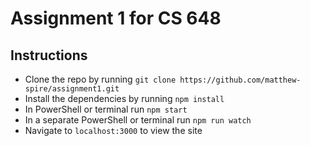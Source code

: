 # Assignment 1 for CS 648

## Instructions

- Clone the repo by running `git clone https://github.com/matthew-spire/assignment1.git`
- Install the dependencies by running `npm install`
- In PowerShell or terminal run `npm start`
- In a separate PowerShell or terminal run `npm run watch`
- Navigate to `localhost:3000` to view the site
